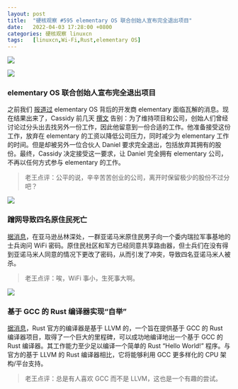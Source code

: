 ```yaml
---
layout: post
title:	"硬核观察 #595 elementary OS 联合创始人宣布完全退出项目"
date:	2022-04-03 17:28:00 +0800 
categories:	硬核观察 linuxcn 
tags:	[linuxcn,Wi-Fi,Rust,elementary OS]
---
```



![](/Asserts/Images//attachment/album/202204/03/172716wn1n8yuzplbsns4l.jpg)


![](/Asserts/Images//attachment/album/202204/03/172732torz6gauzaeffg7e.jpg)


### elementary OS 联合创始人宣布完全退出项目


之前我们 [报道过](/article-14348-1.html) elementary OS 背后的开发商 elementary 面临瓦解的消息。现在结果出来了，Cassidy 前几天 [撰文](https://cassidyjames.com/blog/farewell-elementary/) 告别：为了维持项目和公司，创始人们曾经讨论过分头出去找另外一份工作，因此他留意到一份合适的工作。他准备接受这份工作，放弃在 elementary 的工资以降低公司压力，同时减少为 elementary 工作的时间。但是却被另外一位合伙人 Daniel 要求完全退出，包括放弃其拥有的股份。最终，Cassidy 决定接受这一要求，让 Daniel 完全拥有 elementary 公司，不再以任何方式参与 elementary 的工作。



> 
> 老王点评：公平的说，辛辛苦苦创业的公司，离开时保留极少的股份不过分吧？
> 
> 
> 


![](/Asserts/Images//attachment/album/202204/03/172745fc0caannfsnwd0nt.jpg)


### 蹭网导致四名原住民死亡


[据消息](https://www.washingtonpost.com/world/2022/03/31/venezuela-army-yanomami-killing/)，在亚马逊丛林深处，一群亚诺马米原住民男子向一个委内瑞拉军事基地的士兵询问 WiFi 密码。原住民社区和军方已经同意共享路由器，但士兵们在没有得到亚诺马米人同意的情况下更改了密码，从而引发了冲突，导致四名亚诺马米人被杀。



> 
> 老王点评：唉，WiFi 事小，生死事大啊。
> 
> 
> 


![](/Asserts/Images//attachment/album/202204/03/172803bzt3rgwl77z7p7p3.jpg)


### 基于 GCC 的 Rust 编译器实现“自举”


[据消息](https://www.phoronix.com/scan.php?page=news_item&px=Rustc-Bootstrap-GCC-Code-Gen)，Rust 官方的编译器是基于 LLVM 的，一个旨在提供基于 GCC 的 Rust 编译器项目，取得了一个巨大的里程碑，可以成功地编译地出一个基于 GCC 的 Rust 编译器。其工作能力至少足以编译一个简单的 Rust “Hello World!” 程序。与官方的基于 LLVM 的 Rust 编译器相比，它将能够利用 GCC 更多样化的 CPU 架构/平台支持。



> 
> 老王点评：总是有人喜欢 GCC 而不是 LLVM，这也是一个有趣的尝试。
> 
> 
>
